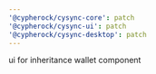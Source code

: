 ```yaml
---
'@cypherock/cysync-core': patch
'@cypherock/cysync-ui': patch
'@cypherock/cysync-desktop': patch
---
```


ui for inheritance wallet component
